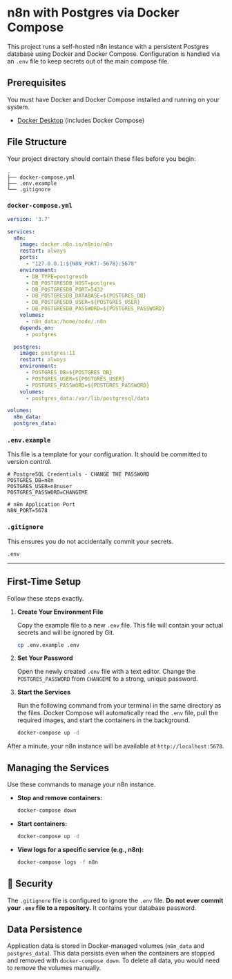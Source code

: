 # n8n with Postgres via Docker Compose

This project runs a self-hosted n8n instance with a persistent Postgres database using Docker and Docker Compose. Configuration is handled via an `.env` file to keep secrets out of the main compose file.

## Prerequisites

You must have Docker and Docker Compose installed and running on your system.

  - [Docker Desktop](https://www.docker.com/products/docker-desktop/) (includes Docker Compose)

## File Structure

Your project directory should contain these files before you begin:

```
.
├── docker-compose.yml
├── .env.example
└── .gitignore
```

### `docker-compose.yml`

```yaml
version: '3.7'

services:
  n8n:
    image: docker.n8n.io/n8nio/n8n
    restart: always
    ports:
      - "127.0.0.1:${N8N_PORT:-5678}:5678"
    environment:
      - DB_TYPE=postgresdb
      - DB_POSTGRESDB_HOST=postgres
      - DB_POSTGRESDB_PORT=5432
      - DB_POSTGRESDB_DATABASE=${POSTGRES_DB}
      - DB_POSTGRESDB_USER=${POSTGRES_USER}
      - DB_POSTGRESDB_PASSWORD=${POSTGRES_PASSWORD}
    volumes:
      - n8n_data:/home/node/.n8n
    depends_on:
      - postgres

  postgres:
    image: postgres:11
    restart: always
    environment:
      - POSTGRES_DB=${POSTGRES_DB}
      - POSTGRES_USER=${POSTGRES_USER}
      - POSTGRES_PASSWORD=${POSTGRES_PASSWORD}
    volumes:
      - postgres_data:/var/lib/postgresql/data

volumes:
  n8n_data:
  postgres_data:

```

### `.env.example`

This file is a template for your configuration. It should be committed to version control.

```env
# PostgreSQL Credentials - CHANGE THE PASSWORD
POSTGRES_DB=n8n
POSTGRES_USER=n8nuser
POSTGRES_PASSWORD=CHANGEME

# n8n Application Port
N8N_PORT=5678
```

### `.gitignore`

This ensures you do not accidentally commit your secrets.

```
.env
```

-----

## First-Time Setup

Follow these steps exactly.

1.  **Create Your Environment File**

    Copy the example file to a new `.env` file. This file will contain your actual secrets and will be ignored by Git.

    ```bash
    cp .env.example .env
    ```

2.  **Set Your Password**

    Open the newly created `.env` file with a text editor. Change the `POSTGRES_PASSWORD` from `CHANGEME` to a strong, unique password.

3.  **Start the Services**

    Run the following command from your terminal in the same directory as the files. Docker Compose will automatically read the `.env` file, pull the required images, and start the containers in the background.

    ```bash
    docker-compose up -d
    ```

After a minute, your n8n instance will be available at `http://localhost:5678`.

## Managing the Services

Use these commands to manage your n8n instance.

  - **Stop and remove containers:**

    ```bash
    docker-compose down
    ```

  - **Start containers:**

    ```bash
    docker-compose up -d
    ```

  - **View logs for a specific service (e.g., n8n):**

    ```bash
    docker-compose logs -f n8n
    ```

## 🚨 Security

The `.gitignore` file is configured to ignore the `.env` file. **Do not ever commit your `.env` file to a repository.** It contains your database password.

## Data Persistence

Application data is stored in Docker-managed volumes (`n8n_data` and `postgres_data`). This data persists even when the containers are stopped and removed with `docker-compose down`. To delete all data, you would need to remove the volumes manually.
